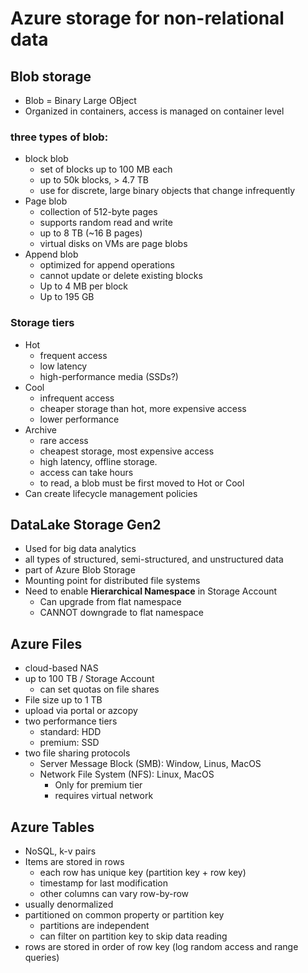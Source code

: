 # Azure storage for non-relational data
## Blob storage
- Blob = Binary Large OBject
- Organized in containers, access is managed on container level
### three types of blob:
- block blob
  - set of blocks up to 100 MB each
  - up to 50k blocks, > 4.7 TB
  - use for discrete, large binary objects that change infrequently
- Page blob
  - collection of 512-byte pages
  - supports random read and write
  - up to 8 TB (~16 B pages)
  - virtual disks on VMs are page blobs
- Append blob
  - optimized for append operations
  - cannot update or delete existing blocks
  - Up to 4 MB per block
  - Up to 195 GB

### Storage tiers
- Hot
  - frequent access
  - low latency
  - high-performance media (SSDs?)
- Cool
  - infrequent access
  - cheaper storage than hot, more expensive access
  - lower performance
- Archive
  - rare access
  - cheapest storage, most expensive access
  - high latency, offline storage.
  - access can take hours
  - to read, a blob must be first moved to Hot or Cool
- Can create lifecycle management policies

## DataLake Storage Gen2
- Used for big data analytics
- all types of structured, semi-structured, and unstructured data
- part of Azure Blob Storage
- Mounting point for distributed file systems
- Need to enable **Hierarchical Namespace** in Storage Account
  - Can upgrade from flat namespace
  - CANNOT downgrade to flat namespace

## Azure Files
- cloud-based NAS
- up to 100 TB / Storage Account
  - can set quotas on file shares
- File size up to 1 TB
- upload via portal or azcopy
- two performance tiers
  - standard: HDD
  - premium: SSD
- two file sharing protocols
  - Server Message Block (SMB): Window, Linus, MacOS
  - Network File System (NFS): Linux, MacOS
    - Only for premium tier
    - requires virtual network

## Azure Tables
- NoSQL, k-v pairs
- Items are stored in rows
  - each row has unique key (partition key + row key)
  - timestamp for last modification
  - other columns can vary row-by-row
- usually denormalized
- partitioned on common property or partition key
  - partitions are independent
  - can filter on partition key to skip data reading
- rows are stored in order of row key (log random access and range queries)